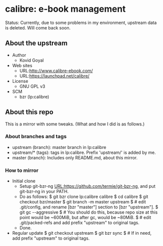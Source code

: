 # calibre: e-book management

Status:
Currently, due to some problems in my environment, upstream data is deleted.
Will come back soon.


## About the upstream

* Author
  * Kovid Goyal
* Web sites
  * URL:http://www.calibre-ebook.com/
  * URL:https://launchpad.net/calibre/
* License
  * GNU GPL v3
* SCM
  * bzr (lp:calibre)


## About this repo

This is a mirror with some tweaks.
(What and how I did is as follows.)


### About branches and tags

* upstream (branch): master branch in lp:calibre
* upstream/\* (tags): tags in lp:calibre.  Prefix 'upstream/' is added by me.
* master (branch): Includes only README.md, about this mirror.


### How to mirror

* Initial clone
  * Setup git-bzr-ng <URL:https://github.com/termie/git-bzr-ng>, and put git-bzr-ng in your PATH.
  * Do as follows:
            $ git bzr clone lp:calibre calibre
            $ cd calibre
            $ git checkout bzr/master
            $ git branch -m master upstream
            $ # edit .git/config, and rename [bzr "master"] section to [bzr "upstream"].
            $ git gc --aggressive
            $ # You should do this, because repo size at this point would be ~600MiB, but after gc, would be ~80MiB.
            $ # edit .git/packed-refs and add prefix "upstream" to original tags.
  * Done.
* Regular update
        $ git checkout upstream
        $ git bzr sync
        $ # If in need, add prefix "upstream" to original tags.

